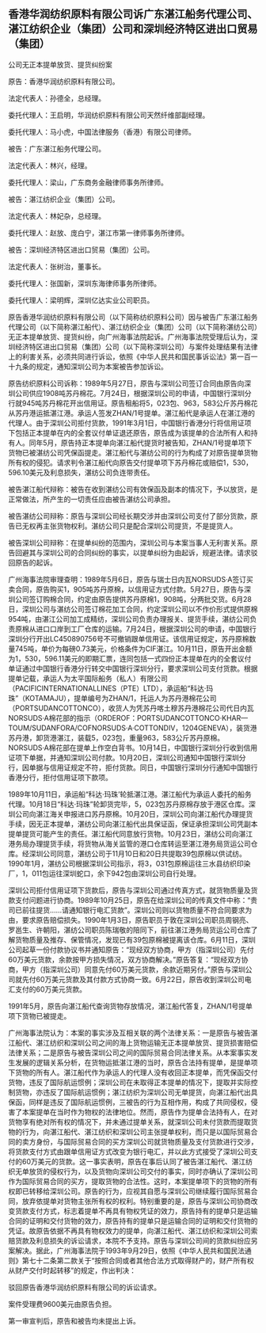 ## 香港华润纺织原料有限公司诉广东湛江船务代理公司、湛江纺织企业（集团）公司和深圳经济特区进出口贸易（集团）

公司无正本提单放货、提货纠纷案

原告：香港华润纺织原料有限公司。

法定代表人：孙德全，总经理。

委托代理人：王启明，华润纺织原料有限公司天然纤维部副经理。

委托代理人：马小虎，中国法律服务（香港）有限公司律师。

被告：广东湛江船务代理公司。

法定代表人：林兴，经理。

委托代理人：梁山，广东商务金融律师事务所律师。

被告：湛江纺织企业（集团）公司。

法定代表人：林妃杂，总经理。

委托代理人：赵放、庞白宁，湛江市第一律师事务所律师。

被告：深圳经济特区进出口贸易（集团）公司。

法定代表人：张树治，董事长。

委托代理人：张国新，深圳东海律师事务所律师。

委托代理人：梁明辉，深圳亿达实业公司职员。

原告香港华润纺织原料有限公司（以下简称纺织原料公司）因与被告广东湛江船务代理公司（以下简称湛江船代）、湛江纺织企业（集团）公司（以下简称湛纺公司）无正本提单放货、提货纠纷，向广州海事法院起诉。广州海事法院受理后认为，深圳经济特区进出口贸易（集团）公司（以下简称深圳公司）与案件处理结果有法律上的利害关系，必须共同进行诉讼，依照《中华人民共和国民事诉讼法》第一百一十九条的规定，通知深圳公司为本案被告参加诉讼。

原告纺织原料公司诉称：1989年5月27日，原告与深圳公司签订合同由原告向深圳公司供应1908吨苏丹棉花。7月24日，根据深圳公司的申请，中国银行深圳分行就945吨苏丹棉花开出信用证。原告租船将5，023包、963，583公斤苏丹棉花从苏丹港运抵湛江港。承运人签发ZHAN/1号提单。湛江船代是承运人在湛江港的代理人。由于深圳公司拒付货款，1991年3月1日，中国银行香港分行将信用证项下包括正本提单在内的全套议付单证退还原告，原告成为该提单的合法所有人和持有人。同年5月，原告持正本提单向湛江船代提货时被告知，ZHAN/1号提单项下货物已被湛纺公司凭保函提走。湛江船代与湛纺公司的行为构成了对原告提单货物所有权的侵犯。请求判令湛江船代向原告交付提单项下苏丹棉花或赔偿1，530，596.10美元及利息损失，湛纺公司负连带责任。

被告湛江船代辩称：被告在收到湛纺公司有效保函及副本的情况下，予以放货，是正常做法，所产生的一切责任应由被告湛纺公司承担。

被告湛纺公司辩称：原告与深圳公司经长期交涉并由深圳公司支付了部分货款，原告已无权再主张货物权利。湛纺公司只是配合深圳公司提货，不是提货人。

被告深圳公司辩称：在提单纠纷的范围内，深圳公司与本案当事人无利害关系。原告回避其与深圳公司的合同纠纷的事实，以提单纠纷为由起诉，规避法律。请求驳回原告的起诉。

广州海事法院审理查明：1989年5月6日，原告与瑞士日内瓦NORSUDS·A签订买卖合同，原告购买1，905吨苏丹原棉，以信用证方式付款。5月27日，原告与深圳公司签订购棉合同，约定由原告提供苏丹原棉1，908吨，分两批交货。6月28日，深圳公司与湛纺公司签订棉花加工合同，约定深圳公司以不作价形式提供原棉954吨，由湛江公司加工成精纺，深圳公司负责办理报关、提货手续，湛纺公司负责原棉从进口口岸到工厂仓库的运输。7月24日，根据深圳公司的申请，中国银行深圳分行开出LC450890756号不可撤销跟单信用证。该信用证规定，苏丹原棉数量745吨，单价为每磅0.73美元，价格条件为CIF湛江。10月11日，原告开出金额为1，530，596.11美元的即期汇票，连同包括一式四份正本提单在内的全套议付单证通过中国银行香港分行转交中国银行深圳分行，要求深圳公司支付货款。根据提单记载，承运人为太平国际船务（私人）有限公司（PACIFICINTERNATIONALLINES（PTE）LTD），承运船“科达·玛珠”（KOTAMAJU），提单编号为ZHAN/1，托运人为苏丹港棉花公司（PORTSUDANCOTTONCO），收货人为凭苏丹喀土穆苏丹港棉花公司代日内瓦NORSUDS·A棉花部的指示（ORDEROF：PORTSUDANCOTTONCO·KHAR—TOUM/SUDANFORA/COFNORSUDS·A·COTTONDIV，1204GENEVA），装货港苏丹港，卸货港湛江，装载5，023包，重量963，583公斤苏丹原棉。NORSUDS·A棉花部在提单上作空白背书。10月14日，中国银行深圳分行收到信用证项下单据，并通知深圳公司付款。10月20日，深圳公司通知中国银行深圳分行，因单据与信用证规定不符，拒付货款。同日，中国银行深圳分行通知中国银行香港分行，拒付信用证项下款项。

1989年10月11日，承运船“科达·玛珠’轮抵湛江港。湛江船代为承运人委托的船务代理。10月18日“科达·玛珠”轮卸货完毕，5，023包苏丹原棉存放于港区仓库。深圳公司向湛江海关申报进口苏丹原棉。10月20日，深圳公司向湛江船代办理提货手续，因无正本提单，湛纺公司向湛江船代出具保证函，保证承担深圳公司凭副本提单提货可能产生的责任。湛江船代同意放行货物。10月23日，湛纺公司向湛江港务局办理提货手续，将货物从海关监管的港口仓库转运至湛江港务局货运公司仓库。经深圳公司同意，湛纺公司于11月10日和20日共提取39包原棉以供试纺。1990年1月，湛纺公司根据深圳公司指示，将3，031包原棉运往三水县纺织印染厂，1，011包运往深圳蛇口，余下942包由深圳公司自行处理。

深圳公司拒付信用证项下货款后，原告与深圳公司通过传真方式，就货物质量及货款支付问题进行协商。1989年10月25日，原告在给深圳公司的传真文件中称：“贵司已前往提货……请通知银行电汇货款”。深圳公司则以货物质量不符合同要求为由，要求原告赔偿损失。1990年1月3日，原告职员于敦在深圳公司职员周钢亮、罗邕生、许朝阳，湛纺公司职员陈瑞敬的陪同下，前往湛江港务局货运公司仓库了解货物质量及推存、保管情况，发现已有39包原棉被提离该仓库。6月11日，深圳公司起草一份付款协议书并通知原告：“现经双方协商，甲方（指深圳公司）先付60万美元货款，余款按甲方损失情况，双方协商解决。”原告答复：“现经双方协商，甲方（指深圳公司）同意先付60万美元货款，余款近期另付。”原告与深圳公司就先付60万美元货款及其付款方式协商一致。6月22日，原告收到深圳公司电汇支付的60万美元货款。

1991年5月，原告向湛江船代查询货物存放情况，湛江船代答复，ZHAN/1号提单项下货物已被提走。

广州海事法院认为：本案的事实涉及互相关联的两个法律关系：一是原告与被告湛江船代、湛江纺织和深圳公司之间的海上货物运输无正本提单放货、提货损害赔偿法律关系；二是原告与被告深圳公司之间的国际贸易合同法律关系。从本案事实发生发展的逻辑关系分析，在货物运抵湛江港的当时，原告合法持有提单，是提单项下货物的所有人。湛江船代作为承运人的代理人没有收回正本提单，而凭保函交付货物，违反了国际航运惯例；深圳公司在未取得正本提单的情况下，提取并实际控制货物，亦违反了国际航运惯例；湛江纺织为深圳公司无单提货，向湛江船代出具保函，同样是违反了国际航运惯例，三被告的行为互相作用，构成了共同侵权，侵害了本案提单在当时作为物权的法律地位。然而，原告作为提单合法持有人，在对货物享有绝对所有权的情况下，并未通过提单关系，就深圳公司未付货款而提取货物的行为，向湛江船代、湛江纺织和深圳公司主张提单权利，而只是以国际贸易合同的卖方身份，与国际贸易合同的买方深圳公司就货物质量及支付货款进行交涉，将货款支付方式由跟单信用证方式改变为银行电汇，并以此方式接受了深圳公司支付的60万美元的货款。这一事实表明，原告在事后认同了被告湛江船代、湛江纺织无单放货的侵权行为，以及货物向深圳公司交付的事实，同时亦确认了深圳公司作为国际贸易合同的买方，提取货物的合法性。这时，本案提单项下的货物的所有权即已转移给深圳公司。原告的行为，应视其自愿与深圳公司继续履行国际贸易合同，放弃依提单对货物主张所有权的权利。特别重要的是，原告与深圳公司协商改变货款支付方式，标志着提单不再具有物权凭证的效力，原告持有的提单只是运输合同的证明和交付货物的效力，原告持有的提单只是运输合同的证明和交付货物的凭证。故原告依据不再具有物权效力的提单，向湛江船代、湛江纺织和深圳公司索赔货款及利息损失的诉讼请求，本院不予支持。原告与深圳公司间的货款纠纷应另案解决。据此，广州海事法院于1993年9月29日，依照《中华人民共和国民法通则》第七十二条第二款关于“按照合同或者其他合法方式取得财产的，财产所有权从财产交付时起转移”的规定，作出判决：

驳回原告香港华润纺织原料有限公司的诉讼请求。

案件受理费9600美元由原告负担。

第一审宣判后，原告和被告均未提出上诉。

